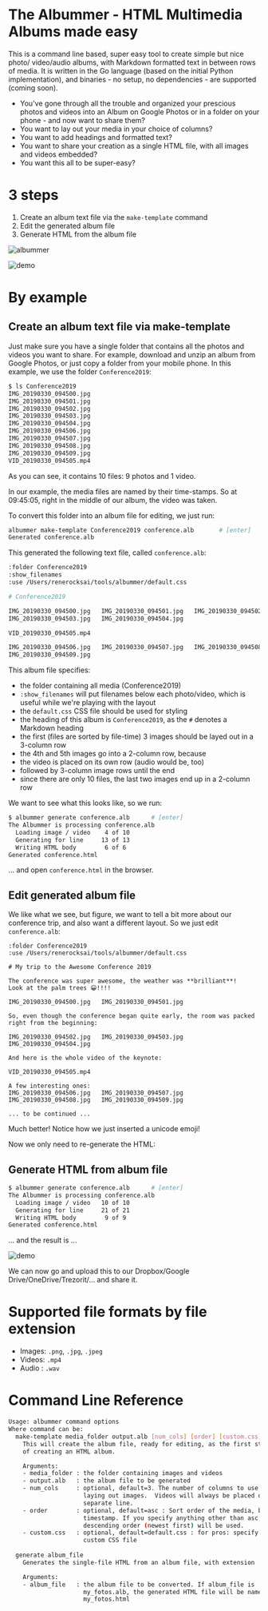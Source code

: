 # The Albummer - HTML Multimedia Albums made easy

This is a command line based, super easy tool to create simple but nice photo/
video/audio albums, with Markdown formatted text in between rows of media. It is 
written in the Go language (based on the initial Python implementation), and
binaries - no setup, no dependencies - are supported (coming soon).

- You've gone through all the trouble and organized your prescious photos and
videos into an Album on Google Photos or in a folder on your phone - and now
want to share them? 
- You want to lay out your media in your choice of columns?
- You want to add headings and formatted text?
- You want to share your creation as a single HTML file, with all images and
  videos embedded?
- You want this all to be super-easy?

# 3 steps

1. Create an album text file via the `make-template` command
2. Edit the generated album file
3. Generate HTML from the album file

![albummer](https://user-images.githubusercontent.com/30892199/55867146-384da700-5b82-11e9-967b-fb91aac634f8.gif)

![demo](demo.png)


# By example

## Create an album text file via make-template
Just make sure you have a single folder that contains all the photos and videos
you want to share. For example, download and unzip an album from Google Photos,
or just copy a folder from your mobile phone. In this example, we use the 
folder `Conference2019`:

```bash
$ ls Conference2019
IMG_20190330_094500.jpg   
IMG_20190330_094501.jpg   
IMG_20190330_094502.jpg 
IMG_20190330_094503.jpg   
IMG_20190330_094504.jpg   
IMG_20190330_094506.jpg
IMG_20190330_094507.jpg
IMG_20190330_094508.jpg
IMG_20190330_094509.jpg
VID_20190330_094505.mp4
```

As you can see, it contains 10 files: 9 photos and 1 video.

In our example, the media files are named by their time-stamps. So at 09:45:05, right in the middle of our album, the video was taken.

To convert this folder into an album file for editing, we just run:

```bash
albummer make-template Conference2019 conference.alb       # [enter]
Generated conference.alb
```

This generated the following text file, called `conference.alb`:

```bash
:folder Conference2019
:show_filenames
:use /Users/renerocksai/tools/albummer/default.css

# Conference2019

IMG_20190330_094500.jpg   IMG_20190330_094501.jpg   IMG_20190330_094502.jpg 
IMG_20190330_094503.jpg   IMG_20190330_094504.jpg 

VID_20190330_094505.mp4 

IMG_20190330_094506.jpg   IMG_20190330_094507.jpg   IMG_20190330_094508.jpg 
IMG_20190330_094509.jpg   
```

This album file specifies:

- the folder containing all media (Conference2019)
- `:show_filenames` will put filenames below each photo/video, which is useful while we're playing with the layout
- the `default.css` CSS file should be used for styling
- the heading of this album is `Conference2019`, as the `#` denotes a Markdown heading
- the first (files are sorted by file-time) 3 images should be layed out in a 3-column row
- the 4th and 5th images go into a 2-column row, because
- the video is placed on its own row (audio would be, too)
- followed by 3-column image rows until the end
- since there are only 10 files, the last two images end up in a 2-column row

We want to see what this looks like, so we run:

```bash
$ albummer generate conference.alb      # [enter]
The Albummer is processing conference.alb
  Loading image / video    4 of 10
  Generating for line     13 of 13
  Writing HTML body        6 of 6
Generated conference.html
```

... and open `conference.html` in the browser.

## Edit generated album file

We like what we see, but figure, we want to tell a bit more about our conference trip, and
also want a different layout. So we just edit `conference.alb`:

```
:folder Conference2019
:use /Users/renerocksai/tools/albummer/default.css

# My trip to the Awesome Conference 2019

The conference was super awesome, the weather was **brilliant**! 
Look at the palm trees 😀!!!!

IMG_20190330_094500.jpg   IMG_20190330_094501.jpg   

So, even though the conference began quite early, the room was packed right from the beginning:

IMG_20190330_094502.jpg   IMG_20190330_094503.jpg   IMG_20190330_094504.jpg 

And here is the whole video of the keynote:

VID_20190330_094505.mp4 

A few interesting ones:
IMG_20190330_094506.jpg   IMG_20190330_094507.jpg   
IMG_20190330_094508.jpg   IMG_20190330_094509.jpg   

... to be continued ...
```

Much better! Notice how we just inserted a unicode emoji!

Now we only need to re-generate the HTML:

## Generate HTML from album file

```bash
$ albummer generate conference.alb      # [enter]
The Albummer is processing conference.alb
  Loading image / video   10 of 10   
  Generating for line     21 of 21
  Writing HTML body        9 of 9
Generated conference.html
```

... and the result is ...

![demo](demo.png)

We can now go and upload this to our Dropbox/Google Drive/OneDrive/Trezorit/... and share it.

# Supported file formats by file extension

- Images: `.png`, `.jpg`, `.jpeg`
- Videos: `.mp4`
- Audio : `.wav`

# Command Line Reference

```bash
Usage: albummer command options 
Where command can be:
  make-template media_folder output.alb [num_cols] [order] [custom.css]
    This will create the album file, ready for editing, as the first step 
    of creating an HTML album.

    Arguments:
    - media_folder : the folder containing images and videos
    - output.alb   : the album file to be generated
    - num_cols     : optional, default=3. The number of columns to use when 
                     laying out images.  Videos will always be placed on a 
                     separate line.
    - order        : optional, default=asc : Sort order of the media, by file 
                     timestamp. If you specify anything other than asc, then 
                     descending order (newest first) will be used.
    - custom.css   : optional, default=default.css : for pros: specify your 
                     custom CSS file
   
  generate album_file
    Generates the single-file HTML from an album file, with extension .html

    Arguments:
    - album_file   : the album file to be converted. If album_file is 
                     my_fotos.alb, the generated HTML file will be named 
                     my_fotos.html
```
